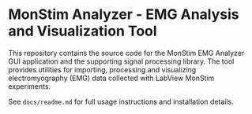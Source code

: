 # MonStim Analyzer - EMG Analysis and Visualization Tool

This repository contains the source code for the MonStim EMG Analyzer GUI
application and the supporting signal processing library. The tool provides
utilities for importing, processing and visualizing electromyography (EMG) data
collected with LabView MonStim experiments.

See `docs/readme.md` for full usage instructions and installation details.
